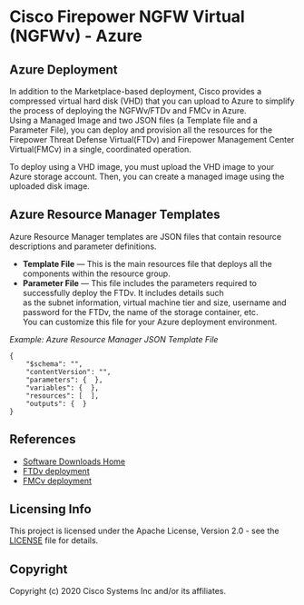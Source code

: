 # Cisco Firepower NGFW Virtual (NGFWv) - Azure

## Azure Deployment

In addition to the Marketplace-based deployment, Cisco provides a compressed virtual hard disk (VHD) that you can upload to Azure to simplify the process of deploying the NGFWv/FTDv and FMCv in Azure.<br>
Using a Managed Image and two JSON files (a Template file and a Parameter File), you can deploy and provision all the resources for the Firepower Threat Defense Virtual(FTDv) and Firepower Management Center Virtual(FMCv) in a single, coordinated operation.<br>

To deploy using a VHD image, you must upload the VHD image to your Azure storage account. Then, you can create a managed image using the uploaded disk image.<br>

## Azure Resource Manager Templates
Azure Resource Manager templates are JSON files that contain resource descriptions and parameter definitions.<br>

* **Template File** — This is the main resources file that deploys all the components within the resource group.<br>
* **Parameter File** — This file includes the parameters required to successfully deploy the FTDv. It includes details such<br>
as the subnet information, virtual machine tier and size, username and password for the FTDv, the name of the storage container, etc.<br>
You can customize this file for your Azure deployment environment.<br>

*Example: Azure Resource Manager JSON Template File*
```
{
    "$schema": "",
    "contentVersion": "",
    "parameters": {  },
    "variables": {  },
    "resources": [  ],
    "outputs": {  }
}
```

## References
* [Software Downloads Home](https://software.cisco.com/download/home/286306503/type/286306337/release/6.7.0)
* [FTDv deployment](https://www.cisco.com/c/en/us/td/docs/security/firepower/quick_start/azure/ftdv-azure-gsg/ftdv-azure-deploy.html#id_82702)
* [FMCv deployment](https://www.cisco.com/c/en/us/td/docs/security/firepower/quick_start/fmcv/fpmc-virtual/fpmc-virtual-azure.html#id_106502)

## Licensing Info
This project is licensed under the Apache License, Version 2.0 - see the [LICENSE](../../LICENSE) file for details.

## Copyright
Copyright (c) 2020 Cisco Systems Inc and/or its affiliates.

